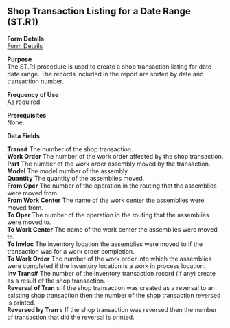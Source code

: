 ##  Shop Transaction Listing for a Date Range (ST.R1)

<PageHeader />

**Form Details**  
[ Form Details ](ST-R1-1/README.md)   

**Purpose**  
The ST.R1 procedure is used to create a shop transaction listing for date date
range. The records included in the report are sorted by date and transaction
number.

**Frequency of Use**  
As required.

**Prerequisites**  
None.

**Data Fields**

**Trans#** The number of the shop transaction.  
**Work Order** The number of the work order affected by the shop transaction.  
**Part** The number of the work order assembly moved by the transaction.  
**Model** The model number of the assembly.  
**Quantity** The quantity of the assemblies moved.  
**From Oper** The number of the operation in the routing that the assemblies
were moved from.  
**From Work Center** The name of the work center the assemblies were moved
from.  
**To Oper** The number of the operation in the routing that the assemblies
were moved to.  
**To Work Center** The name of the work center the assemblies were moved to.  
**To Invloc** The inventory location the assemblies were moved to if the
transaction was for a work order completion.  
**To Work Order** The number of the work order into which the assemblies were
completed if the inventory location is a work in process location.  
**Inv Trans#** The number of the inventory transaction record (if any) create
as a result of the shop transaction.  
**Reversal of Tran** s If the shop transaction was created as a reversal to an
existing shop transaction then the number of the shop transaction reversed is
printed.  
**Reversed by Tran** s If the shop transaction was reversed then the number of
transaction that did the reversal is printed.  
  
<badge text= "Version 8.10.57" vertical="middle" />

<PageFooter />